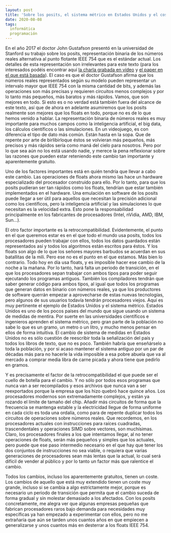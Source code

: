 ```yaml
---
layout: post
title: 'Sobre los posits, el sistema métrico en Estados Unidos y el coste del cambio'
date: 2020-08-08
tags:
  informática
  programación
---
```

En el año 2017 el doctor John Gustafson presentó en la universidad de Stanford su trabajo sobre los posits, representación binaria de los números reales alternativa al punto flotante IEEE 754 que es el estándar actual. Los detalles de esta representación son irrelevantes para este texto (para los interesados podéis encontrar aquí [la charla grabada en vídeo](https://www.youtube.com/watch?v=aP0Y1uAA-2Y) y [el paper en el que está basada](http://www.johngustafson.net/pdfs/BeatingFloatingPoint.pdf)). El caso es que el doctor Gustafson afirma que los números reales representados según su modelo pueden representar un intervalo mayor que IEEE 754 con la misma cantidad de bits, y además las operaciones son más precisas y requieren circuitos menos complejos y por lo tanto más pequeños, más baratos y más rápidos. Vamos, que son mejores en todo. Si esto es o no verdad está también fuera del alcance de este texto, así que de ahora en adelante asumiremos que los posits realmente son mejores que los floats en todo, porque no es de lo que hemos venido a hablar. La representación binaria de números reales es muy importante para muchos campos como la inteligencia artificial, el big data, los cálculos científicos o las simulaciones. En un videojuego, es con diferencia el tipo de dato más común. Están hasta en la sopa. Que de repente por arte de birlibirloque éstos se volvieran más pequeños, más precisos y más rápidos sería como maná del cielo para nosotros. Pero por lo que sea aún no los está usando nadie, y merece la pena reflexionar sobre las razones que pueden estar reteniendo este cambio tan importante y aparentemente gratuito.

Uno de los factores importantes está en quién tendría que llevar a cabo este cambio. Las operaciones de floats ahora mismo las hace un hardware especializado del procesador construido para ello. Por lo tanto, para que los posits pudieran ser tan rápidos como los floats, tendrían que estar también implementados en el hardware. Una emulación en software de los posits puede llegar a ser útil para aquellos que necesitan la precisión adicional como los científicos, pero la inteligencia artificial y las simulaciones lo que necesitan es la velocidad extra. Esto pone la responsabilidad principalmente en los fabricantes de procesadores (Intel, nVidia, AMD, IBM, Sun…).

El otro factor importante es la retrocompatibilidad. Evidentemente, el punto en el que queremos estar es en el que todo el mundo usa posits, todos los procesadores pueden trabajar con ellos, todos los datos guardados están representados así y todos los algoritmos están escritos para éstos. Y los floats son algo de lo que los señores mayores barbudos se acuerdan en sus batallitas de la mili. Pero ese no es el punto en el que estamos. Más bien lo contrario. Todo hoy en día usa floats, y es imposible hacer ese cambio de la noche a la mañana. Por lo tanto, hará falta un periodo de transición, en el que los procesadores sepan trabajar con ambos tipos para poder seguir ejecutando los programas antiguos. También los compiladores tendrán que saber generar código para ambos tipos, al igual que todos los programas que generan datos en binario con números reales, ya que los productores de software querrán empezar a aprovecharse de estas nuevas tecnologías, pero algunos de sus usuarios todavía tendrán procesadores viejos. Aquí es muy pertinente el ejemplo de Estados Unidos y el sistema métrico. Estados Unidos es uno de los pocos países del mundo que sigue usando un sistema de medidas de mentira. Por suerte en las universidades científicos e ingenieros aprenden el sistema métrico, pero gran parte de la población no sabe lo que es un gramo, un metro o un litro, y mucho menos pensar en ellos de forma intuitiva. El cambio de sistema de medidas en Estados Unidos no es sólo cuestión de reescribir toda la señalización del país y todos los libros de texto, que no es poco. También habría que enseñárselo a toda la población, y por si acaso mantener el sistema antiguo por un par de décadas más para no hacerle la vida imposible a esa pobre abuela que va al mercado a comprar media libra de carne picada y ahora tiene que pedirlo en gramos.

Y es precisamente el factor de la retrocompatibilidad el que puede ser el cuello de botella para el cambio. Y no sólo por todos esos programas que nunca van a ser recompilados y esos archivos que nunca van a ser reexportados porque la empresa que los hizo quebró hace quince años. Los procesadores modernos son extremadamente complejos, y están ya rozando el límite de tamaño del chip. Añadir más circuitos de forma que la frecuencia se mantenga estable y la electricidad llegue de forma uniforme en cada ciclo es toda una ordalía, como para de repente duplicar todos los circuitos de operaciones sobre números reales. Que recordemos, en los procesadores actuales con instrucciones para raíces cuadradas, trascendentales y operaciones SIMD sobre vectores, son muchísimas. Claro, los procesadores finales a los que intentamos llegar, al no tener operaciones de floats, serán más pequeños y simples que los actuales, pero puede que ese paso intermedio necesario en el que hay que tener los dos conjuntos de instrucciones no sea viable, o requiera que varias generaciones de procesadores sean más lentas que la actual, lo cual será difícil de vender al público y por lo tanto un factor más que ralentice el cambio.

Todos los cambios, incluso los aparentemente gratuitos, tienen un coste. Los cambios de aquello que está muy extendido tienen un coste muy grande, incluso si se cambia a algo estrictamente mejor, porque es necesario un periodo de transición que permita que el cambio suceda de forma gradual y sin molestar demasiado a los afectados. Con los posits concretamente, me alegra ver que algunas empresas pequeñas que fabrican procesadores raros bajo demanda para necesidades muy específicas ya han empezado a experimentar con ellos, pero no me extrañaría que aún se tarden unos cuantos años en que empiecen a generalizarse y unos cuantos más en desterrar a los floats IEEE 754.
